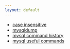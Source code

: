 ```yaml
---
layout: default
---
```


- [case insensitive](case_insensitive)
- [mysqldump](mysqldump)
- [mysql command history](mysql_command_history)
- [mysql useful commands](mysql_usefull)
